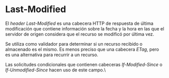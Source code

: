 # Last-Modified

El _header_ _Last-Modified_ es una cabecera HTTP de respuesta de última modificación que contiene información sobre la fecha y la hora en las que el servidor de origen considera que el recurso se modificó por última vez.

Se utiliza como validador para determinar si un recurso recibido o almacenado es el mismo. Es menos preciso que una cabecera _ETag_, pero es una alternativa para recurrir a un recurso.

Las solicitudes condicionales que contienen cabeceras _If-Modified-Since_ o _If-Unmodified-Since_ hacen uso de este campo.\
